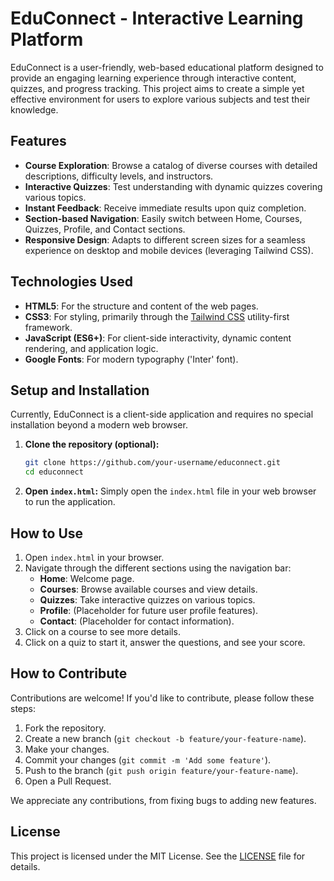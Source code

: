 # EduConnect - Interactive Learning Platform

EduConnect is a user-friendly, web-based educational platform designed to provide an engaging learning experience through interactive content, quizzes, and progress tracking. This project aims to create a simple yet effective environment for users to explore various subjects and test their knowledge.

## Features

*   **Course Exploration**: Browse a catalog of diverse courses with detailed descriptions, difficulty levels, and instructors.
*   **Interactive Quizzes**: Test understanding with dynamic quizzes covering various topics.
*   **Instant Feedback**: Receive immediate results upon quiz completion.
*   **Section-based Navigation**: Easily switch between Home, Courses, Quizzes, Profile, and Contact sections.
*   **Responsive Design**: Adapts to different screen sizes for a seamless experience on desktop and mobile devices (leveraging Tailwind CSS).

## Technologies Used

*   **HTML5**: For the structure and content of the web pages.
*   **CSS3**: For styling, primarily through the [Tailwind CSS](https://tailwindcss.com/) utility-first framework.
*   **JavaScript (ES6+)**: For client-side interactivity, dynamic content rendering, and application logic.
*   **Google Fonts**: For modern typography ('Inter' font).

## Setup and Installation

Currently, EduConnect is a client-side application and requires no special installation beyond a modern web browser.

1.  **Clone the repository (optional):**
    ```bash
    git clone https://github.com/your-username/educonnect.git
    cd educonnect
    ```
2.  **Open `index.html`:**
    Simply open the `index.html` file in your web browser to run the application.

## How to Use

1.  Open `index.html` in your browser.
2.  Navigate through the different sections using the navigation bar:
    *   **Home**: Welcome page.
    *   **Courses**: Browse available courses and view details.
    *   **Quizzes**: Take interactive quizzes on various topics.
    *   **Profile**: (Placeholder for future user profile features).
    *   **Contact**: (Placeholder for contact information).
3.  Click on a course to see more details.
4.  Click on a quiz to start it, answer the questions, and see your score.

## How to Contribute

Contributions are welcome! If you'd like to contribute, please follow these steps:

1.  Fork the repository.
2.  Create a new branch (`git checkout -b feature/your-feature-name`).
3.  Make your changes.
4.  Commit your changes (`git commit -m 'Add some feature'`).
5.  Push to the branch (`git push origin feature/your-feature-name`).
6.  Open a Pull Request.

We appreciate any contributions, from fixing bugs to adding new features.

## License

This project is licensed under the MIT License. See the [LICENSE](LICENSE) file for details.
